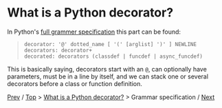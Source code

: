 # What is a Python decorator?

In Python's [full grammer specification](https://docs.python.org/3/reference/grammar.html?highlight=decorator) this part can be found:

>     decorator: '@' dotted_name [ '(' [arglist] ')' ] NEWLINE
>     decorators: decorator+
>     decorated: decorators (classdef | funcdef | async_funcdef)

This is basically saying,
decorators start with an `@`,
can optionally have parameters,
must be in a line by itself,
and we can stack one or several decorators before a class or function definition.

[Prev](../3-definition/README.md) /
[Top](../../README.md) > [What is a Python decorator?](../README.md) > Grammar specification /
[Next](../../2-syntax/1-write/README.md)
